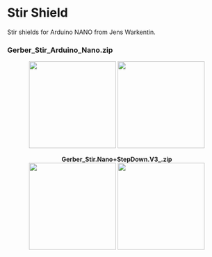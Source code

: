 # Stir Shield

Stir shields for Arduino NANO from Jens Warkentin.

### Gerber_Stir_Arduino_Nano.zip

<p align="center">
<img src="https://github.com/micworg/stir/blob/master/nanoshield/images/top.png" width=200>
<img src="https://github.com/micworg/stir/blob/master/nanoshield/images/bottom.png" width=200>
</p>


<p align="center">
<B>Gerber_Stir.Nano+StepDown.V3_.zip<B><BR>
<img src="https://github.com/micworg/stir/blob/master/nanoshield/images/topv3.png" width=200>
<img src="https://github.com/micworg/stir/blob/master/nanoshield/images/bottomv3.png" width=200>
</p>

